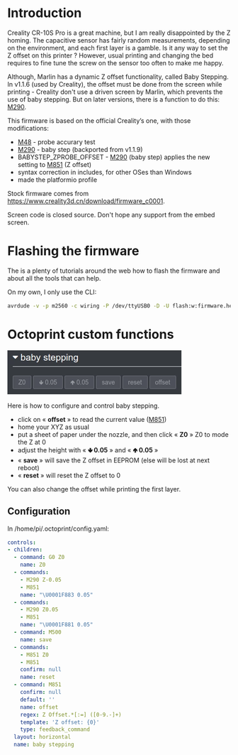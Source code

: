 # Introduction

Creality CR-10S Pro is a great machine, but I am really disappointed by the Z homing. The capacitive sensor has fairly random measurements, depending on the environment, and each first layer is a gamble. Is it any way to set the Z offset on this printer ? However, usual printing and changing the bed requires to fine tune the screw on the sensor too often to make me happy.

Although, Marlin has a dynamic Z offset functionality, called Baby Stepping. In v1.1.6 (used by Creality), the offset must be done from the screen while printing - Creality don't use a driven screen by Marlin, which prevents the use of baby stepping. But on later versions, there is a function to do this: [M290](http://marlinfw.org/docs/gcode/M290.html).

This firmware is based on the official Creality’s one, with those modifications:

* [M48](http://marlinfw.org/docs/gcode/M048.html) - probe accurary test
* [M290](http://marlinfw.org/docs/gcode/M290.html) - baby step (backported from v1.1.9)
* BABYSTEP_ZPROBE_OFFSET - [M290](http://marlinfw.org/docs/gcode/M290.html) (baby step) applies the new setting to [M851](http://marlinfw.org/docs/gcode/M851.html) (Z offset)
* syntax correction in includes, for other OSes than Windows
* made the platformio profile

Stock firmware comes from https://www.creality3d.cn/download/firmware_c0001.

Screen code is closed source. Don't hope any support from the embed screen.

# Flashing the firmware

The is a plenty of tutorials around the web how to flash the firmware and about all the tools that can help.

On my own, I only use the CLI:

```bash
avrdude -v -p m2560 -c wiring -P /dev/ttyUSB0 -D -U flash:w:firmware.hex:i
```



# Octoprint custom functions

![](octoprint-babystepping.webp)

Here is how to configure and control baby stepping.

* click on « **offset** » to read the current value ([M851](http://marlinfw.org/docs/gcode/M851.html))
* home your XYZ as usual
* put a sheet of paper under the nozzle, and then click « **Z0** » Z0 to mode the Z at 0
* adjust the height with « **🢃 0.05** » and « **🢁 0.05** »
* « **save** » will save the Z offset in EEPROM (else will be lost at next reboot)
* « **reset** » will reset the Z offset to 0

You can also change the offset while printing the first layer.

## Configuration

In /home/pi/.octoprint/config.yaml:

```yaml
controls:
- children:
  - command: G0 Z0
    name: Z0
  - commands:
    - M290 Z-0.05
    - M851
    name: "\U0001F883 0.05"
  - commands:
    - M290 Z0.05
    - M851
    name: "\U0001F881 0.05"
  - command: M500
    name: save
  - commands:
    - M851 Z0
    - M851
    confirm: null
    name: reset
  - command: M851
    confirm: null
    default: ''
    name: offset
    regex: Z Offset.*[:=] ([0-9.-]+)
    template: 'Z offset: {0}'
    type: feedback_command
  layout: horizontal
  name: baby stepping
```

